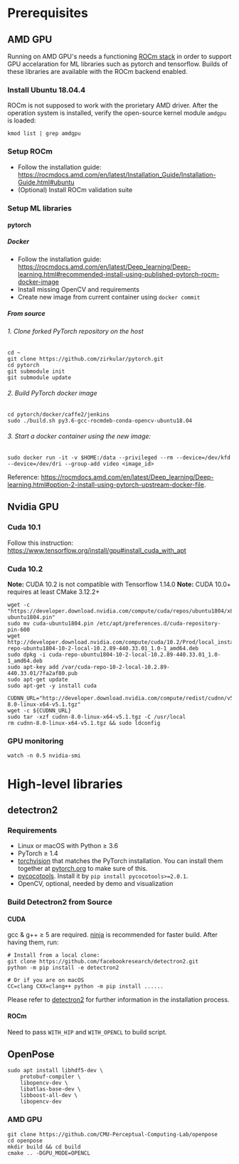 # Prerequisites

## AMD GPU

Running on AMD GPU's needs a functioning [ROCm stack](https://rocmdocs.amd.com/en/latest/) in order to support GPU accelaration
for ML libraries such as pytorch and tensorflow. Builds of these libraries are available with the ROCm backend enabled.

### Install Ubuntu 18.04.4

ROCm is not supposed to work with the prorietary AMD driver. After the operation system is installed, verify the open-source kernel module `amdgpu` is loaded:

```
kmod list | grep amdgpu
```

### Setup ROCm

- Follow the installation guide: https://rocmdocs.amd.com/en/latest/Installation_Guide/Installation-Guide.html#ubuntu
- (Optional) Install ROCm validation suite

### Setup ML libraries

#### pytorch

##### Docker

- Follow the installation guide: https://rocmdocs.amd.com/en/latest/Deep_learning/Deep-learning.html#recommended-install-using-published-pytorch-rocm-docker-image
- Install missing OpenCV and requirements
- Create new image from current container using `docker commit`

##### From source

###### 1. Clone forked PyTorch repository on the host

```
cd ~
git clone https://github.com/zirkular/pytorch.git
cd pytorch
git submodule init
git submodule update
```

###### 2. Build PyTorch docker image

```
cd pytorch/docker/caffe2/jenkins
sudo ./build.sh py3.6-gcc-rocmdeb-conda-opencv-ubuntu18.04
```

###### 3. Start a docker container using the new image:

```
sudo docker run -it -v $HOME:/data --privileged --rm --device=/dev/kfd --device=/dev/dri --group-add video <image_id>
```

Reference: https://rocmdocs.amd.com/en/latest/Deep_learning/Deep-learning.html#option-2-install-using-pytorch-upstream-docker-file.

## Nvidia GPU

### Cuda 10.1
 
Follow this instruction: https://www.tensorflow.org/install/gpu#install_cuda_with_apt

### Cuda 10.2

**Note:** CUDA 10.2 is not compatible with Tensorflow 1.14.0
**Note:** CUDA 10.0+ requires at least CMake 3.12.2+
```
wget -c "https://developer.download.nvidia.com/compute/cuda/repos/ubuntu1804/x86_64/cuda-ubuntu1804.pin"
sudo mv cuda-ubuntu1804.pin /etc/apt/preferences.d/cuda-repository-pin-600
wget http://developer.download.nvidia.com/compute/cuda/10.2/Prod/local_installers/cuda-repo-ubuntu1804-10-2-local-10.2.89-440.33.01_1.0-1_amd64.deb
sudo dpkg -i cuda-repo-ubuntu1804-10-2-local-10.2.89-440.33.01_1.0-1_amd64.deb
sudo apt-key add /var/cuda-repo-10-2-local-10.2.89-440.33.01/7fa2af80.pub
sudo apt-get update
sudo apt-get -y install cuda
```

```
CUDNN_URL="http://developer.download.nvidia.com/compute/redist/cudnn/v5.1/cudnn-8.0-linux-x64-v5.1.tgz"
wget -c ${CUDNN_URL}
sudo tar -xzf cudnn-8.0-linux-x64-v5.1.tgz -C /usr/local
rm cudnn-8.0-linux-x64-v5.1.tgz && sudo ldconfig
```

### GPU monitoring

```
watch -n 0.5 nvidia-smi
```

# High-level libraries

## detectron2

### Requirements
- Linux or macOS with Python ≥ 3.6
- PyTorch ≥ 1.4
- [torchvision](https://github.com/pytorch/vision/) that matches the PyTorch installation.
  You can install them together at [pytorch.org](https://pytorch.org) to make sure of this.
- [pycocotools](https://github.com/cocodataset/cocoapi). Install it by `pip install pycocotools>=2.0.1`.
- OpenCV, optional, needed by demo and visualization


### Build Detectron2 from Source

#### CUDA

gcc & g++ ≥ 5 are required. [ninja](https://ninja-build.org/) is recommended for faster build.
After having them, run:
```
# Install from a local clone:
git clone https://github.com/facebookresearch/detectron2.git
python -m pip install -e detectron2

# Or if you are on macOS
CC=clang CXX=clang++ python -m pip install ......
```

Please refer to [detectron2](https://github.com/facebookresearch/detectron2/blob/master/INSTALL.md) for further information in the installation process.

#### ROCm

Need to pass `WITH_HIP` and `WITH_OPENCL` to build script. 

## OpenPose

```
sudo apt install libhdf5-dev \
    protobuf-compiler \
    libopencv-dev \
    libatlas-base-dev \
    libboost-all-dev \
    libopencv-dev
```

### AMD GPU

```
git clone https://github.com/CMU-Perceptual-Computing-Lab/openpose
cd openpose
mkdir build && cd build
cmake .. -DGPU_MODE=OPENCL
```

